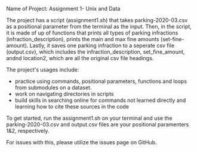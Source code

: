 Name of Project: Assignment 1- Unix and Data

The project has a script (assignment1.sh) that takes parking-2020-03.csv as a positional parameter from the terminal as the input. 
Then, in the script, it is made of up of functions that prints all types of parking infractions (infraction_description), prints the main and max fine amounts (set-fine-amount).
Lastly, it saves one parking infraction to a seperate csv file (output.csv), which includes the infraction_description, set_fine_amount, andnd location2, which are all the original csv file headings.

The project's usages include:
- practice using commands, positional parameters, functions and loops from submodules on a dataset.
- work on navigating directories in scripts
- build skills in searching online for commands not learned directly and learning how to cite these sources in the code

To get started, run the assignment1.sh on your terminal and use the parking-2020-03.csv and output.csv files are your positional paramenters 1&2, respectively. 

For issues with this, please utilize the issues page on GitHub.

